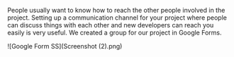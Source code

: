 People usually want to know how to reach the other people involved in the project. Setting up a communication channel for your project where people can discuss things with each other and new developers can reach you easily is very useful. We created a group for our project in Google Forms.

![Google Form SS](Screenshot (2).png)
